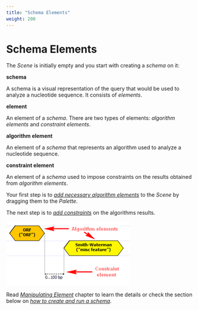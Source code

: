 ```yaml
---
title: "Schema Elements"
weight: 200
---
```



# Schema Elements

The _Scene_ is initially empty and you start with creating a _schema_ on it:

**schema**

A schema is a visual representation of the query that would be used to analyze a nucleotide sequence. It consists of _elements_.

**element**

An element of a _schema_. There are two types of elements: _algorithm elements_ and _constraint elements_.

**algorithm element**

An element of a _schema_ that represents an algorithm used to analyze a nucleotide sequence.

**constraint element**

An element of a _schema_ used to impose constraints on the results obtained from _algorithm elements_.

Your first step is to [_add necessary algorithm elements_](../../manipulating-query-designer-element/adding-algorithm-element) to the _Scene_ by dragging them to the _Palette_.

The next step is to [_add constraints_](../../manipulating-query-designer-element/adding-constraint-element) on the algorithms results.


![](/images/65930608/65930609.png)

Read [_Manipulating Element_](manipulating-query-designer-element.md) chapter to learn the details or check the section below on [_how to create and run a schema_](../how-to-create-and-run-schema).
